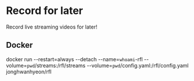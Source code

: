 # Record for later
Record live streaming videos for later!

## Docker
docker run --restart=always --detach --name=`whoami`-rfl --volume=`pwd`/streams:/rfl/streams --volume=`pwd`/config.yaml:/rfl/config.yaml jonghwanhyeon/rfl